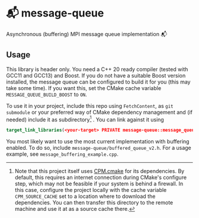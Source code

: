 # 📬 message-queue

Asynchronous (buffering) MPI message queue implementation 📬

## Usage
This library is header only. You need a C++ 20 ready compiler (tested with GCC11 and GCC13) and Boost. If you do not have a suitable Boost version installed, the message queue can be configured to build it for you (this may take some time). If you want this, set the CMake cache variable `MESSAGE_QUEUE_BUILD_BOOST` to `ON`.

To use it in your project, include this repo using `FetchContent`, as `git submodule` or your preferred way of CMake dependency management and (if needed) include it as subdirectory[^1] . You can link against it using

``` cmake
target_link_libraries(<your-target> PRIVATE message-queue::message_queue)
```

You most likely want to use the most current implementation with buffering enabled. To do so, include `message-queue/buffered_queue_v2.h`. For a usage example, see `message_buffering_example.cpp`.

[^1]: Note that this project itself uses [CPM.cmake](https://github.com/cpm-cmake/CPM.cmake) for its dependencies. By default, this requires an internet connection during CMake's configure step, which may not be feasible if your system is behind a firewall. In this case, configure the project locally with the cache variable `CPM_SOURCE_CACHE` set to a location where to download the dependencies. You can then transfer this directory to the remote machine and use it at as a source cache there.
